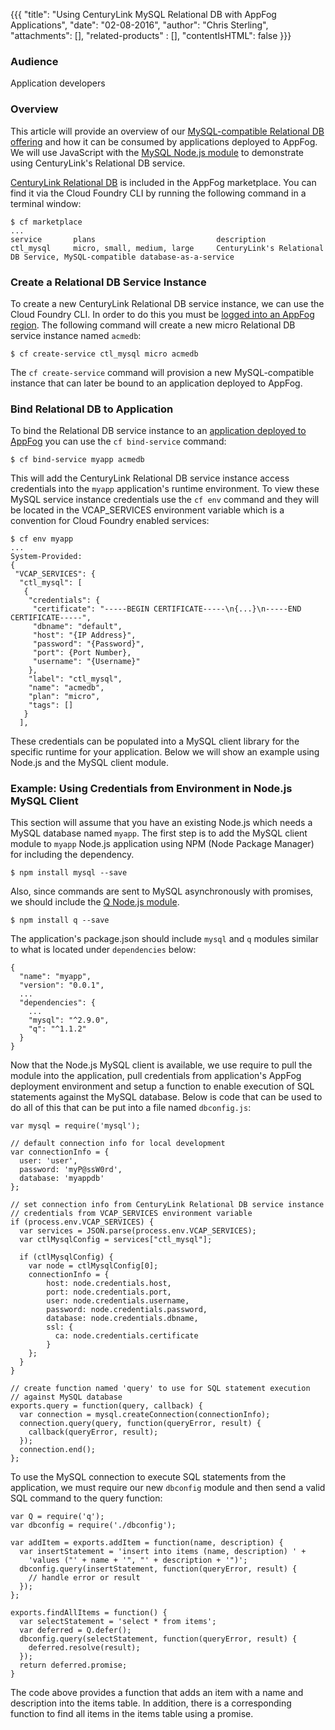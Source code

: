 {{{
  "title": "Using CenturyLink MySQL Relational DB with AppFog Applications",
  "date": "02-08-2016",
  "author": "Chris Sterling",
  "attachments": [],
  "related-products" : [],
  "contentIsHTML": false
}}}

### Audience

Application developers

### Overview

This article will provide an overview of our [MySQL-compatible Relational DB offering](https://www.ctl.io/relational-database/) and how it can be consumed by applications deployed to AppFog. We will use JavaScript with the [MySQL Node.js module](https://github.com/felixge/node-mysql/) to demonstrate using CenturyLink's Relational DB service.

[CenturyLink Relational DB](https://www.ctl.io/relational-database/) is included in the AppFog marketplace. You can find it via the Cloud Foundry CLI by running the following command in a terminal window:

```
$ cf marketplace
...
service       plans                           description   
ctl_mysql     micro, small, medium, large     CenturyLink's Relational DB Service, MySQL-compatible database-as-a-service
```



### Create a Relational DB Service Instance

To create a new CenturyLink Relational DB service instance, we can use the Cloud Foundry CLI. In order to do this you must be [logged into an AppFog region](login-using-cf-cli.md). The following command will create a new micro Relational DB service instance named `acmedb`:

```
$ cf create-service ctl_mysql micro acmedb
```

The `cf create-service` command will provision a new MySQL-compatible instance that can later be bound to an application deployed to AppFog.

### Bind Relational DB to Application

To bind the Relational DB service instance to an [application deployed to AppFog](deploy-an-application.md) you can use the `cf bind-service` command:

```
$ cf bind-service myapp acmedb
```

This will add the CenturyLink Relational DB service instance access credentials into the `myapp` application's runtime environment. To view these MySQL service instance credentials use the `cf env` command and they will be located in the VCAP_SERVICES environment variable which is a convention for Cloud Foundry enabled services:

```
$ cf env myapp
...
System-Provided:
{
 "VCAP_SERVICES": {
  "ctl_mysql": [
   {
    "credentials": {
     "certificate": "-----BEGIN CERTIFICATE-----\n{...}\n-----END CERTIFICATE-----",
     "dbname": "default",
     "host": "{IP Address}",
     "password": "{Password}",
     "port": {Port Number},
     "username": "{Username}"
    },
    "label": "ctl_mysql",
    "name": "acmedb",
    "plan": "micro",
    "tags": []
   }
  ],

```

These credentials can be populated into a MySQL client library for the specific runtime for your application. Below we will show an example using Node.js and the MySQL client module.

### Example: Using Credentials from Environment in Node.js MySQL Client

This section will assume that you have an existing Node.js which needs a MySQL database named `myapp`. The first step is to add the MySQL client module to `myapp` Node.js application using NPM (Node Package Manager) for including the dependency.

```
$ npm install mysql --save
```

Also, since commands are sent to MySQL asynchronously with promises, we should include the [Q Node.js module](https://www.npmjs.com/package/q).

```
$ npm install q --save
```

The application's package.json should include `mysql` and `q` modules similar to what is located under `dependencies` below:

```
{
  "name": "myapp",
  "version": "0.0.1",
  ...
  "dependencies": {
    ...
    "mysql": "^2.9.0",
    "q": "^1.1.2"
  }
}

```

Now that the Node.js MySQL client is available, we use require to pull the module into the application, pull credentials from application's AppFog deployment environment and setup a function to enable execution of SQL statements against the MySQL database. Below is code that can be used to do all of this that can be put into a file named `dbconfig.js`:

```
var mysql = require('mysql');

// default connection info for local development
var connectionInfo = {
  user: 'user',
  password: 'myP@ssW0rd',
  database: 'myappdb'
};

// set connection info from CenturyLink Relational DB service instance
// credentials from VCAP_SERVICES environment variable
if (process.env.VCAP_SERVICES) {
  var services = JSON.parse(process.env.VCAP_SERVICES);
  var ctlMysqlConfig = services["ctl_mysql"];

  if (ctlMysqlConfig) {
    var node = ctlMysqlConfig[0];
    connectionInfo = {
        host: node.credentials.host,
        port: node.credentials.port,
        user: node.credentials.username,
        password: node.credentials.password,
        database: node.credentials.dbname,
        ssl: {
          ca: node.credentials.certificate
        }
    };
  }
}

// create function named 'query' to use for SQL statement execution
// against MySQL database
exports.query = function(query, callback) {
  var connection = mysql.createConnection(connectionInfo);
  connection.query(query, function(queryError, result) {
    callback(queryError, result);
  });
  connection.end();
};

```

To use the MySQL connection to execute SQL statements from the application, we must require our new `dbconfig` module and then send a valid SQL command to the query function:

```
var Q = require('q');
var dbconfig = require('./dbconfig');

var addItem = exports.addItem = function(name, description) {
  var insertStatement = 'insert into items (name, description) ' +
    'values ("' + name + '", "' + description + '")';
  dbconfig.query(insertStatement, function(queryError, result) {
    // handle error or result
  });
};

exports.findAllItems = function() {
  var selectStatement = 'select * from items';
  var deferred = Q.defer();
  dbconfig.query(selectStatement, function(queryError, result) {
    deferred.resolve(result);
  });
  return deferred.promise;
}
```

The code above provides a function that adds an item with a name and description into the items table. In addition, there is a corresponding function to find all items in the items table using a promise.

